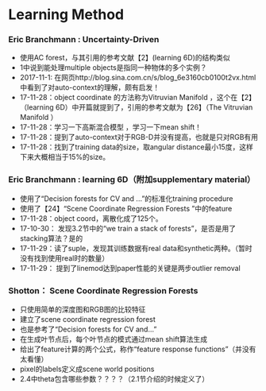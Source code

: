 # Learning Method

### Eric Branchmann : Uncertainty-Driven

- 使用AC forest，与其引用的参考文献【2】(learning 6D)的结构类似
- 1中说到能处理multiple objects是指同一种物体的多个实例？
- 2017-11-1:  在网页http://blog.sina.com.cn/s/blog_6e3160cb0100t2vx.html中看到了对auto-context的理解，颇有启发！
- 17-11-28：object coordinate 的方法称为Vitruvian Manifold ，这个在【2】（learning 6D）中开篇就提到了，引用的参考文献为【26】（The Vitruvian Manifold ）
- 17-11-28：学习一下高斯混合模型 ，学习一下mean shift！
- 17-11-28：提到了auto-context对于RGB-D并没有提高，也就是只对RGB有用
- 17-11-28：找到了training data的size，取angular distance最小15度，这样下来大概相当于15%的size。


### Eric Branchmann : learning 6D（附加supplementary material）

- 使用了“Decision forests for CV and ...”的标准化training procedure
- 使用了【24】“Scene Coordinate Regression Forests ”中的feature
- 17-11-28：object coord，离散化成了125个。
- 17-10-30： 发现3.2节中的“we train a stack of forests”，是否是用了stacking算法？是的
- 17-11-29：读了suple，发现其训练数据有real data和synthetic两种。（暂时没有找到使用real时的数量）
- 17-11-29： 提到了linemod达到paper性能的关键是两步outlier removal



### Shotton： Scene Coordinate Regression Forests

- 只使用简单的深度图和RGB图的比较特征
- 建立了scene coordinate regression forest
- 也是参考了“Decision forests for CV and...” 
- 在生成叶节点后，每个叶节点的模式通过mean shift算法生成
- 给出了feature计算的两个公式，称作“feature response functions”（并没有太看懂）
- pixel的labels定义成scene world positions
- 2.4中theta包含哪些参数？？？？（2.1节介绍的时候定义了）